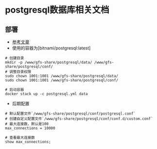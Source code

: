 # postgresql数据库相关文档

## 部署

- [参考文章](http://t.csdn.cn/awC63)
- 使用的容器为[bitnami/postgresql:latest]

```shell
# 创建目录
mkdir -p /www/gfs-share/postgresql/data/ /www/gfs-share/postgresql/conf/
# 调整目录权限
sudo chown 1001:1001 /www/gfs-share/postgresql/data/
sudo chown 1001:1001 /www/gfs-share/postgresql/conf/

# 启动容器
docker stack up -c postgresql.yml data

```

- 后期配置

```shell
# 默认配置文件`/www/gfs-share/postgresql/conf/postgresql.conf`
# 创建自定义配置文件`/www/gfs-share/postgresql/conf/conf.d/custom.conf`
# 最大连接数，默认是100
max_connections = 10000

# 查看最大连接数
show max_connections;
```
